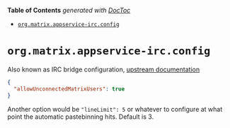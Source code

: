 <!-- START doctoc generated TOC please keep comment here to allow auto update -->
<!-- DON'T EDIT THIS SECTION, INSTEAD RE-RUN doctoc TO UPDATE -->
**Table of Contents**  *generated with [DocToc](https://github.com/thlorenz/doctoc)*

- [`org.matrix.appservice-irc.config`](#orgmatrixappservice-ircconfig)

<!-- END doctoc generated TOC please keep comment here to allow auto update -->

# `org.matrix.appservice-irc.config`

Also known as IRC bridge configuration, [upstream documentation](https://github.com/matrix-org/matrix-appservice-irc/blob/develop/docs/room_configuration.md)

```json
{
  "allowUnconnectedMatrixUsers": true
}
```

Another option would be `"lineLimit": 5` or whatever to configure at what point
the automatic pastebinning hits. Default is 3.
